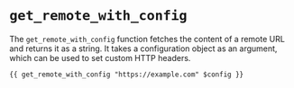 # `get_remote_with_config`

The `get_remote_with_config` function fetches the content of a remote URL and returns it as a string. It takes a configuration object as an argument, which can be used to set custom HTTP headers.

```snowman
{{ get_remote_with_config "https://example.com" $config }}
```
